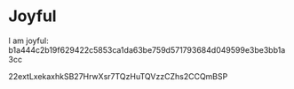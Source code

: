 # Joyful

I am joyful: b1a444c2b19f629422c5853ca1da63be759d571793684d049599e3be3bb1a3cc


22extLxekaxhkSB27HrwXsr7TQzHuTQVzzCZhs2CCQmBSP